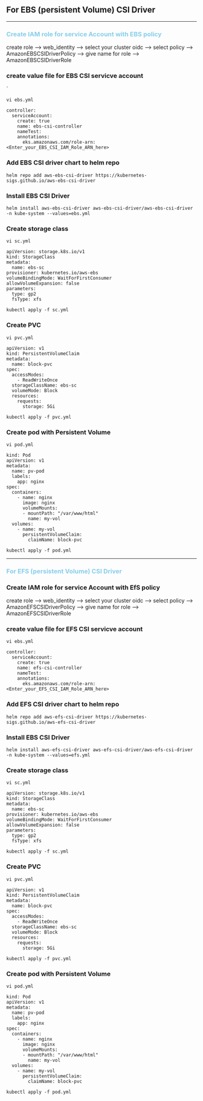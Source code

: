 ## For EBS (persistent Volume) CSI Driver 
________________________________________________________________________________________________________________________________________________________________________________________________________________________________________________________________________________________________________________________________________________________________________________________________________________________________________

### <span style="color:skyblue">Create IAM role for service Account with EBS policy</span>

create role -->  web_identity --> select your cluster oidc --> select policy --> AmazonEBSCSIDriverPolicy --> give name for role -->  AmazonEBSCSIDriverRole

### create value file for EBS CSI servicve account 
`
~~~
vi ebs.yml
~~~
~~~
controller:
  serviceAccount:
    create: true
    name: ebs-csi-controller
    nameTest:
    annotations:
      eks.amazonaws.com/role-arn: <Enter_your_EBS_CSI_IAM_Role_ARN_here>
~~~

### Add EBS CSI driver chart to helm repo
~~~
helm repo add aws-ebs-csi-driver https://kubernetes-sigs.github.io/aws-ebs-csi-driver
~~~

### Install EBS CSI Driver  
~~~
helm install aws-ebs-csi-driver aws-ebs-csi-driver/aws-ebs-csi-driver -n kube-system --values=ebs.yml
~~~

### Create storage class
~~~
vi sc.yml
~~~
~~~
apiVersion: storage.k8s.io/v1
kind: StorageClass
metadata:
  name: ebs-sc
provisioner: kubernetes.io/aws-ebs
volumeBindingMode: WaitForFirstConsumer
allowVolumeExpansion: false
parameters:
  type: gp2
  fsType: xfs
~~~
~~~
kubectl apply -f sc.yml
~~~

### Create PVC 
~~~
vi pvc.yml
~~~
~~~
apiVersion: v1
kind: PersistentVolumeClaim
metadata:
  name: block-pvc
spec:
  accessModes:
    - ReadWriteOnce
  storageClassName: ebs-sc
  volumeMode: Block
  resources:
    requests:
      storage: 5Gi
~~~
~~~
kubectl apply -f pvc.yml
~~~
### Create pod with Persistent Volume
~~~
vi pod.yml
~~~
~~~
kind: Pod
apiVersion: v1
metadata:
  name: pv-pod
  labels:
    app: nginx
spec:
  containers:
    - name: nginx
      image: nginx
      volumeMounts:
      - mountPath: "/var/www/html"
        name: my-vol
  volumes:
    - name: my-vol
      persistentVolumeClaim:
        claimName: block-pvc
~~~
~~~
kubectl apply -f pod.yml
~~~

________________________________________________________________________________________________________________________________________________________________________________________________________________________________________________________________________________________________________________________________________________________________________________________________________________________________________


### <span style="color:skyblue">For EFS (persistent Volume) CSI Driver</span>

### Create IAM role for service Account with EfS policy

create role -->  web_identity --> select your cluster oidc --> select policy --> AmazonEFSCSIDriverPolicy --> give name for role -->  AmazonEFSCSIDriverRole



### create value file for EFS CSI servicve account 
~~~
vi ebs.yml
~~~
~~~
controller:
  serviceAccount:
    create: true
    name: efs-csi-controller
    nameTest:
    annotations:
      eks.amazonaws.com/role-arn: <Enter_your_EFS_CSI_IAM_Role_ARN_here>
~~~

### Add EFS CSI driver chart to helm repo
~~~
helm repo add aws-efs-csi-driver https://kubernetes-sigs.github.io/aws-efs-csi-driver
~~~

### Install EBS CSI Driver  
~~~
helm install aws-efs-csi-driver aws-efs-csi-driver/aws-efs-csi-driver -n kube-system --values=efs.yml

~~~

### Create storage class
~~~
vi sc.yml
~~~
~~~
apiVersion: storage.k8s.io/v1
kind: StorageClass
metadata:
  name: ebs-sc
provisioner: kubernetes.io/aws-ebs
volumeBindingMode: WaitForFirstConsumer
allowVolumeExpansion: false
parameters:
  type: gp2
  fsType: xfs
~~~
~~~
kubectl apply -f sc.yml
~~~

### Create PVC 
~~~
vi pvc.yml
~~~
~~~
apiVersion: v1
kind: PersistentVolumeClaim
metadata:
  name: block-pvc
spec:
  accessModes:
    - ReadWriteOnce
  storageClassName: ebs-sc
  volumeMode: Block
  resources:
    requests:
      storage: 5Gi
~~~
~~~
kubectl apply -f pvc.yml
~~~
### Create pod with Persistent Volume
~~~
vi pod.yml
~~~
~~~
kind: Pod
apiVersion: v1
metadata:
  name: pv-pod
  labels:
    app: nginx
spec:
  containers:
    - name: nginx
      image: nginx
      volumeMounts:
      - mountPath: "/var/www/html"
        name: my-vol
  volumes:
    - name: my-vol
      persistentVolumeClaim:
        claimName: block-pvc
~~~
~~~
kubectl apply -f pod.yml
~~~

